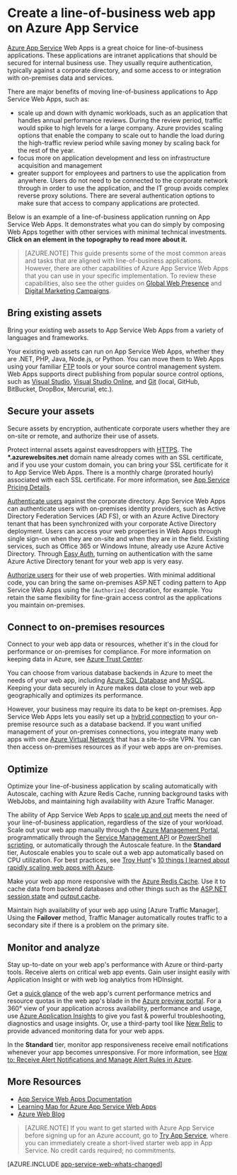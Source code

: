 <properties 
	pageTitle="Create a line-of-business web app on Azure App Service" 
	description="This guide provides a technical overview of how to use Azure App Service Web Apps to create intranet, line-of-business applications. This includes authentication strategies, service bus relay, and monitoring." 
	editor="jimbe" 
	manager="wpickett" 
	authors="cephalin" 
	services="app-service\web" 
	documentationCenter=""/>

<tags 
	ms.service="app-service-web" 
	ms.workload="web" 
	ms.tgt_pltfrm="na" 
	ms.devlang="na" 
	ms.topic="article" 
	ms.date="04/08/2015" 
	ms.author="cephalin"/>



# Create a line-of-business web app on Azure App Service

[Azure App Service](http://go.microsoft.com/fwlink/?LinkId=529714) Web Apps is a great choice for line-of-business applications. These applications are intranet applications that should be secured for internal business use. They usually require authentication, typically against a corporate directory, and some access to or integration with on-premises data and services. 

There are major benefits of moving line-of-business applications to App Service Web Apps, such as:

-  scale up and down with dynamic workloads, such as an application that handles annual performance reviews. During the review period, traffic would spike to high levels for a large company. Azure provides scaling options that enable the company to scale out to handle the load during the high-traffic review period while saving money by scaling back for the rest of the year. 
-  focus more on application development and less on infrastructure acquisition and management
-  greater support for employees and partners to use the application from anywhere. Users do not need to be connected to the corporate network through in order to use the application, and the IT group avoids complex reverse proxy solutions. There are several authentication options to make sure that access to company applications are protected.

Below is an example of a line-of-business application running on App Service Web Apps. It demonstrates what you can do simply by composing Web Apps together with other services with minimal technical investments. **Click on an element in the topography to read more about it.** 

<object type="image/svg+xml" data="https://sidneyhcontent.blob.core.windows.net/documentation/web-app-notitle.svg" width="100%" height="100%"></object>

> [AZURE.NOTE]
> This guide presents some of the most common areas and tasks that are aligned with line-of-business applications. However, there are other capabilities of Azure App Service Web Apps that you can use in your specific implementation. To review these capabilities, also see the other guides on [Global Web Presence](web-sites-global-web-presence-solution-overview.md) and [Digital Marketing Campaigns](web-sites-digital-marketing-application-solution-overview.md).

## Bring existing assets

Bring your existing web assets to App Service Web Apps from a variety of languages and frameworks.

Your existing web assets can run on App Service Web Apps, whether they are .NET, PHP, Java, Node.js, or Python. You can move them to Web Apps using your familiar [FTP] tools or your source control management system. Web Apps supports direct publishing from popular source control options, such as [Visual Studio], [Visual Studio Online], and [Git] (local, GitHub, BitBucket, DropBox, Mercurial, etc.).

## Secure your assets

Secure assets by encryption, authenticate corporate users whether they are on-site or remote, and authorize their use of assets. 

Protect internal assets against eavesdroppers with [HTTPS]. The **\*.azurewebsites.net** domain name already comes with an SSL certificate, and if you use your custom domain, you can bring your SSL certificate for it to App Service Web Apps. There is a monthly charge (prorated hourly) associated with each SSL certificate. For more information, see [App Service Pricing Details].

[Authenticate users] against the corporate directory. App Service Web Apps can authenticate users with on-premises identity providers, such as Active Directory Federation Services (AD FS), or with an Azure Active Directory tenant that has been synchronized with your corporate Active Directory deployment. Users can access your web properties in Web Apps through single sign-on when they are on-site and when they are in the field. Existing services, such as Office 365 or Windows Intune, already use Azure Active Directory. Through [Easy Auth], turning on authentication with the same Azure Active Directory tenant for your web app is very easy. 

[Authorize users] for their use of web properties. With minimal additional code, you can bring the same on-premises ASP.NET coding pattern to App Service Web Apps using the `[Authorize]` decoration, for example. You retain the same flexibility for fine-grain access control as the applications you maintain on-premises.

## Connect to on-premises resources ##

Connect to your web app data or resources, whether it's in the cloud for performance or on-premises for compliance. For more information on keeping data in Azure, see [Azure Trust Center]. 

You can choose from various database backends in Azure to meet the needs of your web app, including [Azure SQL Database] and [MySQL]. Keeping your data securely in Azure makes data close to your web app geographically and optimizes its performance.

However, your business may require its data to be kept on-premises. App Service Web Apps lets you easily set up a [hybrid connection] to your on-premise resource such as a database backend. If you want unified management of your on-premises connections, you integrate many web apps with one [Azure Virtual Network] that has a site-to-site VPN. You can then access on-premises resources as if your web apps are on-premises.

## Optimize

Optimize your line-of-business application by scaling automatically with Autoscale, caching with Azure Redis Cache, running background tasks with WebJobs, and maintaining high availability with Azure Traffic Manager.

The ability of App Service Web Apps to [scale up and out] meets the need of your line-of-business application, regardless of the size of your workload. Scale out your web app manually through the [Azure Management Portal], programmatically through the [Service Management API] or [PowerShell scripting], or automatically through the Autoscale feature. In the **Standard** tier, Autoscale enables you to scale out a web app automatically based on CPU utilization. For best practices, see [Troy Hunt]'s [10 things I learned about rapidly scaling web apps with Azure].

Make your web app more responsive with the [Azure Redis Cache]. Use it to cache data from backend databases and other things such as the [ASP.NET session state] and [output cache].

Maintain high availability of your web app using [Azure Traffic Manager]. Using the **Failover** method, Traffic Manager automatically routes traffic to a secondary site if there is a problem on the primary site.

## Monitor and analyze

Stay up-to-date on your web app's performance with Azure or third-party tools. Receive alerts on critical web app events. Gain user insight easily with Application Insight or with web log analytics from HDInsight. 

Get a [quick glance] of the web app's current performance metrics and resource quotas in the web app's blade in the [Azure preview portal](http://go.microsoft.com/fwlink/?LinkId=529715). For a 360° view of your application across availability, performance and usage, use [Azure Application Insights] to give you fast & powerful troubleshooting, diagnostics and usage insights. Or, use a third-party tool like [New Relic] to provide advanced monitoring data for your web apps.

In the **Standard** tier, monitor app responsiveness receive email notifications whenever your app becomes unresponsive. For more information, see [How to: Receive Alert Notifications and Manage Alert Rules in Azure].

## More Resources

- [App Service Web Apps Documentation](/services/app-service/web/)
- [Learning Map for Azure App Service Web Apps](websites-learning-map.md)
- [Azure Web Blog](/blog/topics/web/)

>[AZURE.NOTE] If you want to get started with Azure App Service before signing up for an Azure account, go to [Try App Service](http://go.microsoft.com/fwlink/?LinkId=523751), where you can immediately create a short-lived starter web app in App Service. No credit cards required; no commitments.

[AZURE.INCLUDE [app-service-web-whats-changed](../includes/app-service-web-whats-changed.md)]



[Azure App Service]: /services/app-service/web/

[FTP]:web-sites-deploy.md#ftp
[Visual Studio]:web-sites-dotnet-get-started.md
[Visual Studio Online]:cloud-services-continuous-delivery-use-vso.md
[Git]:web-sites-publish-source-control.md

[HTTPS]:web-sites-configure-ssl-certificate.md
[App Service Pricing Details]: /pricing/details/app-service/#ssl-connections
[Authenticate users]:web-sites-authentication-authorization.md
[Easy Auth]:/blog/2014/11/13/azure-websites-authentication-authorization/
[Authorize users]:web-sites-authentication-authorization.md

[Azure Trust Center]:/support/trust-center/
[MySQL]:web-sites-php-mysql-deploy-use-git.md
[Azure SQL Database]:web-sites-dotnet-deploy-aspnet-mvc-app-membership-oauth-sql-database.md
[hybrid connection]:web-sites-hybrid-connection-get-started.md
[Azure Virtual Network]:web-sites-integrate-with-vnet.md

[scale up and out]:web-sites-scale.md
[Azure Management Portal]:http://manage.windowsazure.com/
[Service Management API]:http://msdn.microsoft.com/library/windowsazure/ee460799.aspx
[PowerShell scripting]:http://msdn.microsoft.com/library/windowsazure/jj152841.aspx
[Troy Hunt]:https://twitter.com/troyhunt
[10 things I learned about rapidly scaling web apps with Azure]:http://www.troyhunt.com/2014/09/10-things-i-learned-about-rapidly.html
[Azure Redis Cache]:/blog/2014/06/05/mvc-movie-app-with-azure-redis-cache-in-15-minutes/
[ASP.NET session state]:https://msdn.microsoft.com/library/azure/dn690522.aspx
[output cache]:https://msdn.microsoft.com/library/azure/dn798898.aspx

[quick glance]:web-sites-monitor.md
[Azure Application Insights]:http://blogs.msdn.com/b/visualstudioalm/archive/2015/01/07/application-insights-and-azure-websites.aspx
[New Relic]:store-new-relic-cloud-services-dotnet-application-performance-management.md
[How to: Receive Alert Notifications and Manage Alert Rules in Azure]:http://msdn.microsoft.com/library/windowsazure/dn306638.aspx

